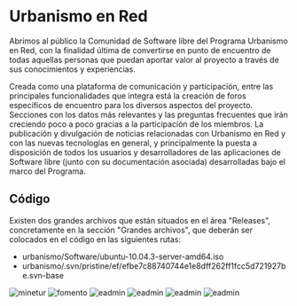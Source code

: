 # Urbanismo en Red
Abrimos al público la Comunidad de Software libre del Programa Urbanismo en Red, con la finalidad última de convertirse en punto de encuentro de todas aquellas personas que puedan aportar valor al proyecto a través de sus conocimientos y experiencias.

Creada como una plataforma de comunicación y participación, entre las principales funcionalidades que integra está la creación de foros específicos de encuentro para los diversos aspectos del proyecto. Secciones con los datos más relevantes y las preguntas frecuentes que irán creciendo poco a poco gracias a la participación de los miembros. La publicación y divulgación de noticias relacionadas con Urbanismo en Red y con las nuevas tecnologías en general, y principalmente la puesta a disposición de todos los usuarios y desarrolladores de las aplicaciones de Software libre (junto con su documentación asociada) desarrolladas bajo el marco del Programa.
## Código
Existen dos grandes archivos que están situados en el área "Releases", concretamente en la sección "Grandes archivos", que deberán ser colocados en el código en las siguientes rutas:

* urbanismo/Software/ubuntu-10.04.3-server-amd64.iso
* urbanismo/.svn/pristine/ef/efbe7c88740744e1e8dff262ff1fcc5d721927be.svn-base

![minetur](http://www.minetur.gob.es/SiteCollectionImages/images/logo-ministerio.png)
![fomento](http://www.urbanismoenred.es/urbanismoenred/sites/default/files/mfom_0.jpg?1317218962)
![eadmin](http://www.urbanismoenred.es/urbanismoenred/sites/default/files/administracion.jpg?1307010145)
![eadmin](http://www.urbanismoenred.es/urbanismoenred/sites/default/files/plan_avanza2.png?1319186687)
![eadmin](http://www.urbanismoenred.es/urbanismoenred/sites/default/files/UE.jpg?1280385904)
![eadmin](http://www.urbanismoenred.es/urbanismoenred/sites/default/files/adaptivetheme_urbanismo_logo.jpg)


